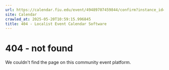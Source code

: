 ```yaml
---
url: https://calendar.fiu.edu/event/49489707459844/confirm?instance_id=49489707487506&return=https%3A%2F%2Fcalendar.fiu.edu%2Fcalendar%3Fevent_types%255B%255D%3D127590
site: Calendar
crawled_at: 2025-05-20T10:59:15.996845
title: 404 - Localist Event Calendar Software
---
```


# 404 - not found
We couldn't find the page on this community event platform.
